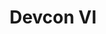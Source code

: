 ﻿---
number: 6
title: Devcon VI
description: 'Devcon VI trajo el ecosistema Ethereum a Sudamérica, a Bogotá, Colombia. La comunidad latinoamericana de Ethereum allanó el camino hacia Devcon VI al organizar alrededor de 14 eventos comunitarios en América Latina. Con más de 6000 asistentes y colaboradores, alrededor de 350 oradores y 9 salas de conversación, fue el Devcon más grande hasta el momento. Se rumorea que también fue el mejor <a href="https://twitter.com/avsa/status/1581065131055718400?s=20&t=Xn7yWechukX6JkoHI07jFA">Devcon de todos los tiempos.</a>  '
location: 'Bogotá, Colombia'
startDate: 2022-10-11
endDate: 2022-10-14
urls:
  - title: Watch
    url: https://archive.devcon.org/archive/watch?edition=6
---
